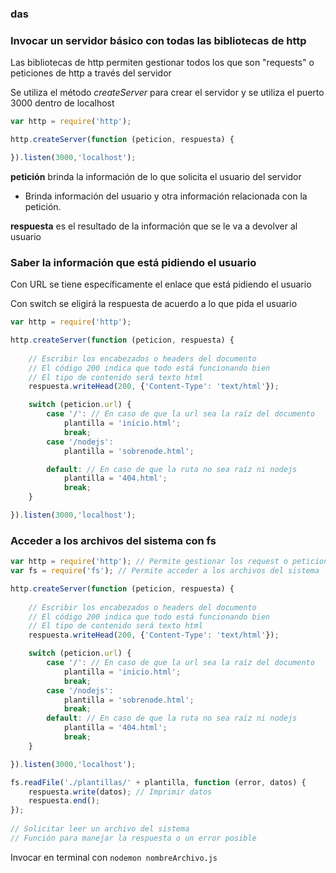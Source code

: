 ### das

### Invocar un servidor básico con todas las bibliotecas de http

Las bibliotecas de http permiten gestionar todos los que son "requests" o peticiones de http a través del servidor

Se utiliza el método *createServer* para crear el servidor y se utiliza el puerto 3000 dentro de localhost

```js
var http = require('http');

http.createServer(function (peticion, respuesta) {

}).listen(3000,'localhost');
```

**petición** brinda la información de lo que solicita el usuario del servidor

- Brinda información del usuario y otra información relacionada con la petición.

**respuesta** es el resultado de la información que se le va a devolver al usuario

### Saber la información que está pidiendo el usuario

Con URL se tiene específicamente el enlace que está pidiendo el usuario

Con switch se eligirá la respuesta de acuerdo a lo que pida el usuario

```js
var http = require('http');

http.createServer(function (peticion, respuesta) {
    
    // Escribir los encabezados o headers del documento
    // El código 200 indica que todo está funcionando bien
    // El tipo de contenido será texto html
    respuesta.writeHead(200, {'Content-Type': 'text/html'}); 

    switch (peticion.url) {
        case '/': // En caso de que la url sea la raíz del documento
            plantilla = 'inicio.html';
            break;
        case '/nodejs':
            plantilla = 'sobrenode.html';

        default: // En caso de que la ruta no sea raíz ni nodejs
            plantilla = '404.html';
            break;
    }

}).listen(3000,'localhost');
```

### Acceder a los archivos del sistema con fs

```js
var http = require('http'); // Permite gestionar los request o peticiones de http
var fs = require('fs'); // Permite acceder a los archivos del sistema

http.createServer(function (peticion, respuesta) {
    
    // Escribir los encabezados o headers del documento
    // El código 200 indica que todo está funcionando bien
    // El tipo de contenido será texto html
    respuesta.writeHead(200, {'Content-Type': 'text/html'}); 

    switch (peticion.url) {
        case '/': // En caso de que la url sea la raíz del documento
            plantilla = 'inicio.html';
            break;
        case '/nodejs':
            plantilla = 'sobrenode.html';
			break;
        default: // En caso de que la ruta no sea raíz ni nodejs
            plantilla = '404.html';
            break;
    }

}).listen(3000,'localhost');

fs.readFile('./plantillas/' + plantilla, function (error, datos) { 
    respuesta.write(datos); // Imprimir datos
    respuesta.end();
});
    
// Solicitar leer un archivo del sistema
// Función para manejar la respuesta o un error posible
```

Invocar en terminal con `nodemon nombreArchivo.js`